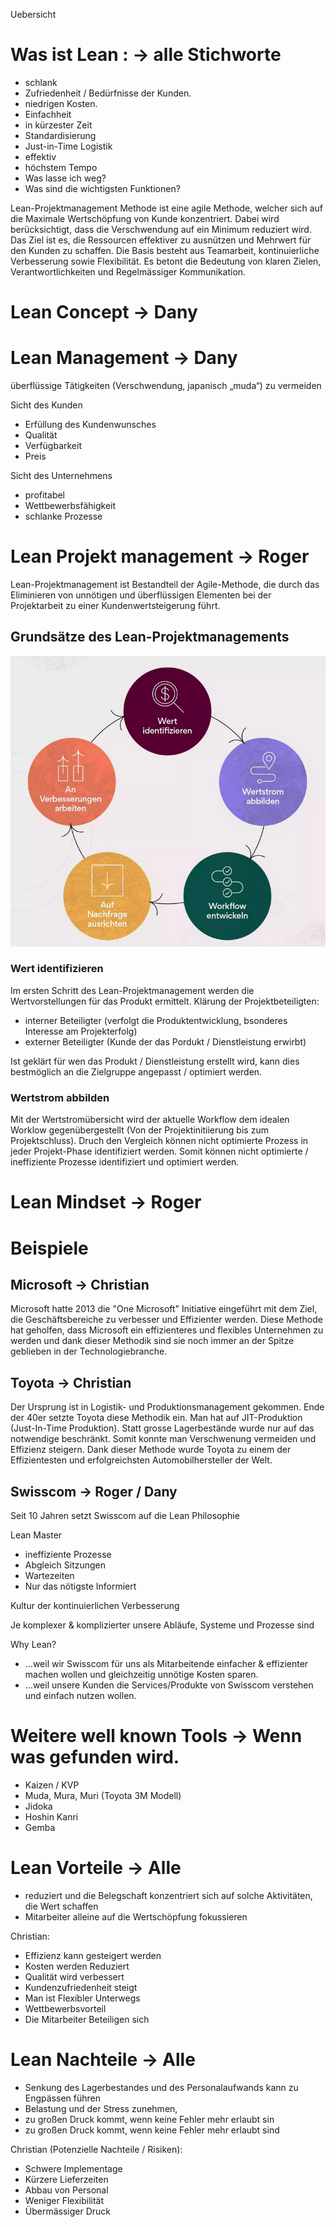 Uebersicht


# Was ist Lean : -> alle Stichworte

- schlank
- Zufriedenheit / Bedürfnisse der Kunden.
- niedrigen Kosten.
- Einfachheit
- in kürzester Zeit
- Standardisierung
- Just-in-Time Logistik
- effektiv
- höchstem Tempo
- Was lasse ich weg?
- Was sind die wichtigsten Funktionen?

Lean-Projektmanagement Methode ist eine agile Methode, welcher sich auf die Maximale Wertschöpfung von Kunde konzentriert. Dabei wird berücksichtigt, dass die Verschwendung auf ein Minimum reduziert wird. Das Ziel ist es, die Ressourcen effektiver zu ausnützen und Mehrwert für den Kunden zu schaffen. Die Basis besteht aus Teamarbeit, kontinuierliche Verbesserung sowie Flexibilität. Es betont die Bedeutung von klaren Zielen, Verantwortlichkeiten und Regelmässiger Kommunikation.

# Lean Concept -> Dany 


# Lean Management -> Dany
überflüssige Tätigkeiten (Verschwendung, japanisch „muda“) zu vermeiden

Sicht des Kunden

- Erfüllung des Kundenwunsches
- Qualität
- Verfügbarkeit
- Preis

Sicht des Unternehmens

- profitabel
- Wettbewerbsfähigkeit
- schlanke Prozesse

# Lean Projekt management -> Roger
Lean-Projektmanagement ist Bestandteil der Agile-Methode, die durch das Eliminieren von unnötigen und überflüssigen Elementen bei der Projektarbeit zu einer Kundenwertsteigerung führt.

## Grundsätze des Lean-Projektmanagements

![Grundsätze](./images/prj-mgmt-grundsaetze.png)

### Wert identifizieren
Im ersten Schritt des Lean-Projektmanagement werden die Wertvorstellungen für das Produkt ermittelt. Klärung der Projektbeteiligten:

- interner Beteiligter (verfolgt die Produktentwicklung, bsonderes Interesse am Projekterfolg)
- externer Beteiligter (Kunde der das Pordukt / Dienstleistung erwirbt)

Ist geklärt für wen das Produkt / Dienstleistung erstellt wird, kann dies bestmöglich an die Zielgruppe angepasst / optimiert werden.

### Wertstrom abbilden
Mit der Wertstromübersicht wird der aktuelle Workflow dem idealen Worklow gegenübergestellt (Von der Projektinitiierung bis zum Projektschluss).
Druch den Vergleich können nicht optimierte Prozess in jeder Projekt-Phase identifiziert werden. 
Somit können nicht optimierte / ineffiziente Prozesse identifiziert und optimiert werden.

# Lean Mindset -> Roger

# Beispiele
## Microsoft -> Christian 

Microsoft hatte 2013 die "One Microsoft" Initiative eingeführt mit dem Ziel, die Geschäftsbereiche zu verbesser und Effizienter werden. Diese Methode hat geholfen, dass Microsoft ein effizienteres und flexibles Unternehmen zu werden und dank dieser Methodik sind sie noch immer an der Spitze geblieben in der Technologiebranche.

## Toyota -> Christian

Der Ursprung ist in Logistik- und Produktionsmanagement gekommen. Ende der 40er setzte Toyota diese Methodik ein. Man hat auf JIT-Produktion (Just-In-Time Produktion). Statt grosse Lagerbestände wurde nur auf das notwendige beschränkt. Somit konnte man Verschwenung vermeiden und Effizienz steigern. Dank dieser Methode wurde Toyota zu einem der Effizientesten und erfolgreichsten Automobilhersteller der Welt.

## Swisscom -> Roger / Dany
Seit 10 Jahren setzt Swisscom auf die Lean Philosophie

Lean Master
- ineffiziente Prozesse
- Abgleich Sitzungen
- Wartezeiten
- Nur das nötigste Informiert


Kultur der kontinuierlichen Verbesserung

 Je komplexer & komplizierter unsere Abläufe, Systeme und Prozesse sind

 Why Lean? 

- …weil wir Swisscom für uns als Mitarbeitende einfacher & effizienter machen wollen und gleichzeitig unnötige Kosten sparen.
- …weil unsere Kunden die Services/Produkte von Swisscom verstehen und einfach nutzen wollen.


# Weitere well known Tools -> Wenn was gefunden wird.

- Kaizen / KVP
- Muda, Mura, Muri (Toyota 3M Modell)
- Jidoka
- Hoshin Kanri
- Gemba


# Lean Vorteile -> Alle 
- reduziert und die Belegschaft konzentriert sich auf solche Aktivitäten, die Wert schaffen
- Mitarbeiter alleine auf die Wertschöpfung fokussieren



Christian: 
- Effizienz kann gesteigert werden
- Kosten werden Reduziert
- Qualität wird verbessert 
- Kundenzufriedenheit steigt
- Man ist Flexibler Unterwegs
- Wettbewerbsvorteil
- Die Mitarbeiter Beteiligen sich

# Lean Nachteile -> Alle 
- Senkung des Lagerbestandes und des Personalaufwands kann zu Engpässen führen
- Belastung und der Stress zunehmen,
- zu großen Druck kommt, wenn keine Fehler mehr erlaubt sin
- zu großen Druck kommt, wenn keine Fehler mehr erlaubt sind

Christian (Potenzielle Nachteile / Risiken): 
- Schwere Implementage
- Kürzere Lieferzeiten
- Abbau von Personal
- Weniger Flexibilität
- Übermässiger Druck